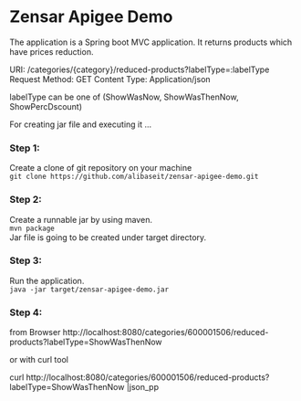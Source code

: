 # Zensar Apigee Demo

The application is a Spring boot MVC application. It returns products which have prices reduction.

URI: /categories/{category}/reduced-products?labelType=:labelType
Request Method: GET
Content Type: Application/json

labelType can be one of (ShowWasNow, ShowWasThenNow, ShowPercDscount)



For creating jar file and executing it ...
### Step 1:
Create a clone of git repository on your machine <br/>
`git clone https://github.com/alibaseit/zensar-apigee-demo.git`

### Step 2:
Create a runnable jar by using maven. <br/>
`mvn package`
<br/>
Jar file is going to be created under target directory.

### Step 3:
Run the application. <br/>
`java -jar target/zensar-apigee-demo.jar`


### Step 4:

from Browser http://localhost:8080/categories/600001506/reduced-products?labelType=ShowWasThenNow

or with curl tool

curl http://localhost:8080/categories/600001506/reduced-products?labelType=ShowWasThenNow |json_pp
